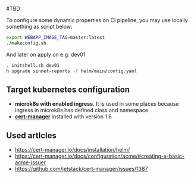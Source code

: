 #TBD

To configure some dynamic properties on CI pipeline, you may use locally something as script below:
```bash
export WEBAPP_IMAGE_TAG=master:latest
./makeconfig.sh
```
And later on apply on e.g. dev01
```bash
. initshell.sh dev01
h upgrade sinnet-reports -f helm/main/config.yaml
```

##
## Target kubernetes configuration
- **microk8s with enabled ingress**. It is used in some places because ingress in microk8s has defined class and namespace
- **[cert-manager](https://cert-manager.io/)** installed with version 1.6

## Used artlcles
- https://cert-manager.io/docs/installation/helm/
- https://cert-manager.io/docs/configuration/acme/#creating-a-basic-acme-issuer
- https://github.com/jetstack/cert-manager/issues/1387